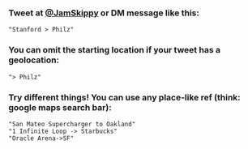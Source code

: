 ### Tweet at [@JamSkippy](https://twitter.com/JamSkippy) or DM message like this: 

    "Stanford > Philz"

### You can omit the starting location if your tweet has a geolocation: 

    "> Philz"

### Try different things! You can use any place-like ref (think: google maps search bar):

    "San Mateo Supercharger to Oakland"
    "1 Infinite Loop -> Starbucks"
    "Oracle Arena->SF"
